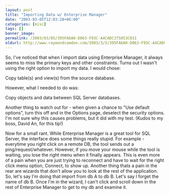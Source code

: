 ```yaml
---
layout: post
title: "Importing Data w/ Enterprise Manager"
date: "2003-03-05T12:03:28+06:00"
categories: [misc]
tags: []
banner_image: 
permalink: /2003/03/05/395FA6A0-D063-F93C-A4CADC375853C031
oldurl: http://www.raymondcamden.com/2003/3/5/395FA6A0-D063-F93C-A4CADC375853C031
---
```


So, I've noticed that when I import data using Enterprise Manager, it always seems to miss the primary keys and other constraints. Turns out I wasn't using the right option to import my data. I would chose:

Copy table(s) and view(s) from the source database.

However, what I needed to do was:

Copy objects and data between SQL Server databases.

Another thing to watch out for - when given a chance to "Use default options", turn this off and in the Options page, deselect the security options. I'm not sure why this causes problems, but it did with my test. (Kudos to my boss, David An, for this tip!) 

Now for a small rant. While Enterprise Manager is a great tool for SQL Server, the interface does some things really stupid. For example - everytime you right click on a remote DB, the tool sends out a ping/request/whatever. However, if you move your mouse while the tool is waiting, you lose the right menu when it finally appears. This is even more of a pain when you are just trying to reconnect and have to wait for the right click menu option, Connect, to show up. Another thing thats a pain in the rear are wizards that don't allow you to look at the rest of the application. So, let's say I'm doing that import from db A to db B. Let's say I forget the name of db B. Once I'm in the wizard, I can't click and scroll down in the rest of Enterprise Manager to get to my db and examine it.